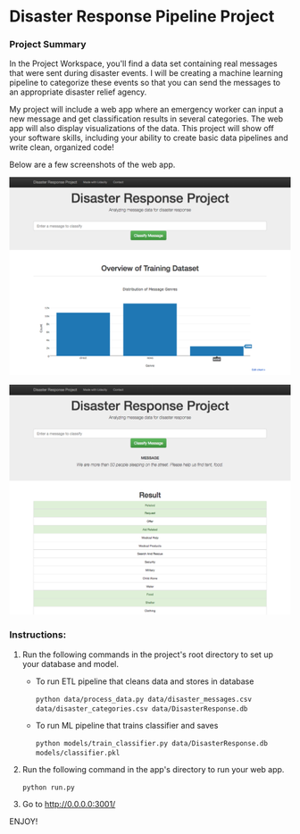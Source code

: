 # Disaster Response Pipeline Project

### Project Summary

In the Project Workspace, you'll find a data set containing real messages that were sent during disaster events. I will be creating a machine learning pipeline to categorize these events so that you can send the messages to an appropriate disaster relief agency.

My project will include a web app where an emergency worker can input a new message and get classification results in several categories. The web app will also display visualizations of the data. This project will show off your software skills, including your ability to create basic data pipelines and write clean, organized code!

Below are a few screenshots of the web app.

![disaster-response-project1](disaster-response-project1.png)

![disaster-response-project2](disaster-response-project2.png)


### Instructions:
1. Run the following commands in the project's root directory to set up your database and model.

    - To run ETL pipeline that cleans data and stores in database

        `python data/process_data.py data/disaster_messages.csv data/disaster_categories.csv data/DisasterResponse.db`
    - To run ML pipeline that trains classifier and saves

        `python models/train_classifier.py data/DisasterResponse.db models/classifier.pkl`

2. Run the following command in the app's directory to run your web app.

    `python run.py`

3. Go to http://0.0.0.0:3001/



ENJOY!
